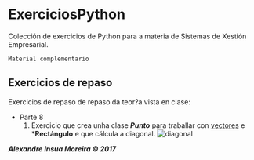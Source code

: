 # ExerciciosPython
Colección de exercicios de Python para a materia de Sistemas de Xestión Empresarial.
~~~~
Material complementario
~~~~

## Exercicios de repaso
Exercicios de repaso de repaso da teor?a vista en clase:

  
- Parte 8
    1. Exercicio que crea unha clase ***Punto*** para traballar con [vectores](https://es.wikipedia.org/wiki/Vector) e ***Rectángulo** e que cálcula a diagonal.
![diagonal](https://upload.wikimedia.org/wikipedia/commons/thumb/a/a5/Regular_polygon_4_annotated.svg/240px-Regular_polygon_4_annotated.svg.png)

***Alexandre Insua Moreira &copy; 2017***